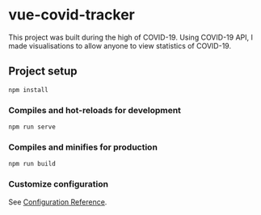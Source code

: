 # vue-covid-tracker

This project was built during the high of COVID-19.
Using COVID-19 API, I made visualisations to allow anyone to view statistics of COVID-19.

## Project setup
```
npm install
```

### Compiles and hot-reloads for development
```
npm run serve
```

### Compiles and minifies for production
```
npm run build
```

### Customize configuration
See [Configuration Reference](https://cli.vuejs.org/config/).
